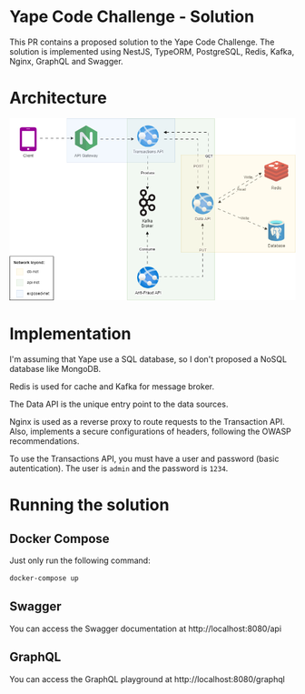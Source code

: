 # Yape Code Challenge - Solution

This PR contains a proposed solution to the Yape Code Challenge. The solution is implemented using NestJS, TypeORM, PostgreSQL, Redis, Kafka, Nginx, GraphQL and Swagger.

# Architecture
![architecture.png](architecture.png)

# Implementation
I'm assuming  that Yape use a SQL database, so I don't proposed a NoSQL database like MongoDB.

Redis is used for cache and Kafka for message broker.

The Data API is the unique entry point to the data sources.

Nginx is used as a reverse proxy to route requests to the Transaction API. Also, implements a secure configurations of headers, following the OWASP recommendations.

To use the Transactions API, you must have a user and password (basic autentication). The user is `admin` and the password is `1234`.

# Running the solution

## Docker Compose
Just only run the following command:
```bash
docker-compose up
```

## Swagger
You can access the Swagger documentation at http://localhost:8080/api

## GraphQL
You can access the GraphQL playground at http://localhost:8080/graphql
